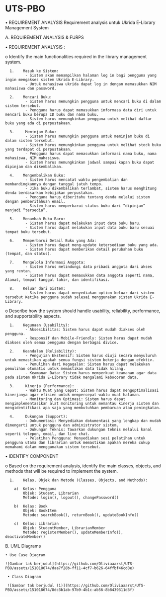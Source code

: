# UTS-PBO

•	REQUIREMENT ANALYSIS
Requirement analysis untuk Ukrida E-Library Management System

A.	REQUIREMENT ANALYSIS & FURPS
  
  •	REQUIREMENT ANALYSIS :

  o	Identify the main functionalities required in the library management system.

      1.	Masuk ke Sistem:
             - Sistem akan menampilkan halaman log in bagi pengguna yang ingin mengakses sistem Ukrida E-Library.
             - Untuk mahasiswa ukrida dapat log in dengan memasukkan NIM mahasiswa dan password.

      2.	Mencari Buku:
             - Sistem harus memungkin pengguna untuk mencari buku di dalam sistem tersebut.
             - Pengguna harus dapat memasukkan informasa data diri untuk mencari buku berupa ID buku dan nama buku.
             - Sistem harus memungkinkan pengguna untuk melihat daftar buku yang ada di perpustakaan.

      3.	 Meminjam Buku:
             - Sistem harus memungkin pengguna untuk meminjam buku di dalam sistem tersebut.
             - Sistem harus memungkinkan pengguna untuk melihat stock buku yang terdapat di perpustakaan.
             - Pengguna harus dapat memasukkan informasi nama buku, nama mahasiswa, NIM mahasiswa.
             - Sistem harus memungkinkan jadwal sampai kapan buku dapat dipinjam dan dikembalikan.

      4.	Mengembalikan Buku:
             - Sistem harus mencatat waktu pengembalian dan membandingkannya dengan tanggal jatuh tempo.
             - Jika buku dikembalikan terlambat, sistem harus menghitung denda berdasarkan kebijakan perpustakan.
             - Pengguna harus diberitahu tentang denda melalui sistem dengan pemberitahuan email.
             - Sistem harus memperbarui status buku dari “dipinjam” menjadi “tersedia”.

      5.	Menambah Buku Baru:
             - Sistem harus dapat melakukan input data buku baru.
             - Sistem harus dapat melakukan input data buku baru sesuai tempat buku tersebut.
            
      6.	Memperbarui Detail Buku yang Ada:
             - Sistem harus dapat meng-update ketersediaan buku yang ada.
             - Sistem harus dapat memberikan detail perubahan buku (tempat, dan status).
            
      7.	Mengelola Informasi Anggota:
             - Sistem harus melindungi data pribadi anggota dari akses yang rentan.
             - Sistem harus dapat memasukkan data anggota seperti nama, Alamat, tempat tanggal lahir, dan identifikasi.

      8.	Keluar dari Sistem:
             - Sistem harus dapat menyediakan option keluar dari sistem tersebut Ketika pengguna sudah selesai menggunakan sistem Ukrida E-Library.

  o	Describe how the system should handle usability, reliability, performance, and supportability aspects.

      1.	Kegunaan (Usability):
             - Aksesibilitas: Sistem harus dapat mudah diakses oleh pengguna.
             - Responsif dan Mobile-Friendly: Sistem harus dapat mudah diakses oleh semua pengguna dengan berbagai divice.
            
      2.	Keandalan (Reliability):
             - Pengujian Ekstensif: Sistem harus diuji secara menyuluruh untuk memastikan apakah semua fungsi sistem bekerja dengan efektiv.
             - Pemulihan dari Kegagalan: Sistem harus dapat melakukan pemulihan otomatis untuk memastikan data tidak hilang.
             - Keamanan Data: Sistem harus memperkuat keamanan agar data pada sistem Ukrida E-Library tidak mengalami kebocoran data.

      3.	 Kinerja (Performance):
             - Waktu Muat yang Cepat: Sistem harus dapat mengoptimalisasi kinerjanya agar efisien untuk mempercepat waktu muat halaman.
             - Monitoring dan Optimasi: Sistem harus dapat mengimplementasikan alat monitoring untuk memantau kinerja sistem dan mengidentifikasi apa saja yang membutuhkan pembaruan atau peningkatan.
            
      4.	 Dukungan (Support):
             - Dokumentasi: Menyediakan dokumentasi yang lengkap dan mudah dimengerti untuk pengguna dan administrator sistem.
             - Dukungan Teknis: Tawarkan dukungan teknis melalui kanal seperti telepon, email, dan live chat.
             - Pelatihan Pengguna: Menyediakan sesi pelatihan untuk pengguna utama dan librarian untuk memastikan apakah mereka cukup memahami dalam menggunakan sistem tersebut.
    

  •	IDENTIFY COMPONENT

  o	Based on the requirement analysis, identify the main classes, objects, and methods that will be required to implement the system.

      1.	Kelas, Objek dan Metode (Classes, Objects, and Methods):

        a)	Kelas: Pengguna
            Objek: Student, Librarian
            Metode: login(), logout(), changePassword()
      
        b)	Kelas: Book
            Objek: BookItem
            Metode: searchBook(), returnBook(), updateBookInfo()
            
        c)	Kelas: Librarian
            Objek: StudentMember, LibrarianMember
            Metode: registerMember(), updateMemberInfo(), deactivateMember()

B.	UML Diagrams

    • Use Case Diagram
    
    ![Gambar tak berjudul](https://github.com/Oliviaaarst/UTS-PBO/assets/151018674/daa7f28b-ff11-4cf7-b626-64ffbf46cd8e)

     • Class Diagram

     ![Gambar tak berjudul (1)](https://github.com/Oliviaaarst/UTS-PBO/assets/151018674/8dc3b1ab-97b9-4b1c-ab56-8b8439311d3f)

    





